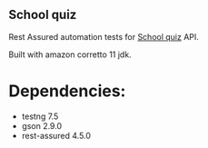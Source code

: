 ## School quiz
Rest Assured automation tests for [School quiz](https://learnandtest.herokuapp.com/api-docs) API.

Built with amazon corretto 11 jdk.

# Dependencies:
* testng 7.5
* gson 2.9.0
* rest-assured 4.5.0
